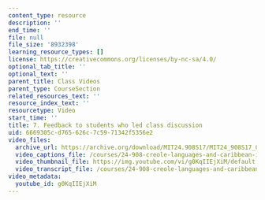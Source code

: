 ```yaml
---
content_type: resource
description: ''
end_time: ''
file: null
file_size: '8932398'
learning_resource_types: []
license: https://creativecommons.org/licenses/by-nc-sa/4.0/
optional_tab_title: ''
optional_text: ''
parent_title: Class Videos
parent_type: CourseSection
related_resources_text: ''
resource_index_text: ''
resourcetype: Video
start_time: ''
title: 7. Feedback to students who led class discussion
uid: 6669305c-d765-626c-7c59-71342f5356e2
video_files:
  archive_url: https://archive.org/download/MIT24.908S17/MIT24_908S17_Creole_Chapter_07_Feedback_300k.mp4
  video_captions_file: /courses/24-908-creole-languages-and-caribbean-identities-spring-2017/6abce8acffd455009b875affe28e2034_g0KqIIEjXiM.vtt
  video_thumbnail_file: https://img.youtube.com/vi/g0KqIIEjXiM/default.jpg
  video_transcript_file: /courses/24-908-creole-languages-and-caribbean-identities-spring-2017/b4d432be761c9ba4b0b943571315279c_g0KqIIEjXiM.pdf
video_metadata:
  youtube_id: g0KqIIEjXiM
---
```

